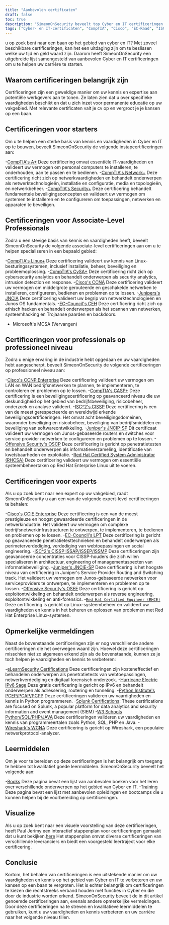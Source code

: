```yaml
---
title: "Aanbevolen certificaten"
draft: false
toc: true
description: "SimeonOnSecurity beveelt top Cyber en IT certificeringen aan voor degenen die op zoek zijn naar een baan. De lijst bevat certificeringen van CompTIA, Cisco, EC-Council, ISC2, Juniper, Microsoft en Offensive Security, met verschillende niveaus van expertise - Entry, Associate, Professional en Expert. Alle genoemde certificeringen zijn direct gerelateerd aan functies in Cyber en zullen de kandidaat veel voordeel opleveren. Bekijk de interactieve routekaart voor certificeringen voor een visuele voorstelling. Leermiddelen zoals boeken en training zijn ook beschikbaar."
tags: ["Cyber- en IT-certificaten", "CompTIA", "Cisco", "EC-Raad", "ISC2", "Juniper", "Microsoft", "Offensieve veiligheid", "starters", "Cybervaardigheden", "Beveiliging", "Linux", "CySA", "CCNA", "JNCIA", "CEH", "MCSA", "CCNP Enterprise", "CASP", "CISSP", "JNCIP-SP", "OSCP", "RHCSA", "aanbevelingen", "boeken", "training", "interactief stappenplan voor certificering"]
---
```

 u op zoek bent naar een baan op het gebied van cyber en IT? Met zoveel beschikbare certificeringen, kan het een uitdaging zijn om te beslissen welke uw tijd en geld waard zijn. Daarom heeft SimeonOnSecurity een uitgebreide lijst samengesteld van aanbevolen Cyber en IT certificeringen om u te helpen uw carrière te starten.

## Waarom certificeringen belangrijk zijn

Certificeringen zijn een geweldige manier om uw kennis en expertise aan potentiële werkgevers aan te tonen. Ze laten zien dat u over specifieke vaardigheden beschikt en dat u zich inzet voor permanente educatie op uw vakgebied. Met relevante certificaten valt je cv op en vergroot je je kansen op een baan.

## Certificeringen voor starters

Om u te helpen een sterke basis van kennis en vaardigheden in Cyber en IT op te bouwen, beveelt SimeonOnSecurity de volgende instapcertificeringen aan:

-[CompTIA's A+](https://www.comptia.org/certifications/a) Deze certificering omvat essentiële IT-vaardigheden en valideert uw vermogen om personal computers te installeren, te onderhouden, aan te passen en te bedienen.
-[CompTIA's Network+](https://www.comptia.org/certifications/network) Deze certificering richt zich op netwerkvaardigheden en behandelt onderwerpen als netwerktechnologieën, installatie en configuratie, media en topologieën, en netwerkbeheer.
-[CompTIA's Security+](https://www.comptia.org/certifications/security) Deze certificering behandelt fundamentele beveiligingsconcepten en valideert uw vermogen om systemen te installeren en te configureren om toepassingen, netwerken en apparaten te beveiligen.

## Certificeringen voor Associate-Level Professionals

Zodra u een stevige basis van kennis en vaardigheden heeft, beveelt SimeonOnSecurity de volgende associate-level certificeringen aan om u te helpen specialiseren in een bepaald gebied:

-[CompTIA's Linux+](https://www.comptia.org/certifications/linux) Deze certificering valideert uw kennis van Linux-besturingssystemen, inclusief installatie, beheer, beveiliging en probleemoplossing.
-[CompTIA's CySA+](https://www.comptia.org/certifications/cybersecurity-analyst) Deze certificering richt zich op cybersecurity analytics en behandelt onderwerpen als security analytics, intrusion detection en response.
-[Cisco's CCNA](https://www.cisco.com/c/en/us/training-events/training-certifications/certifications/associate/ccna.html) Deze certificering valideert uw vermogen om middelgrote gerouteerde en geschakelde netwerken te installeren, configureren, bedienen en problemen op te lossen.
-[Junipers's JNCIA](https://www.juniper.net/us/en/training/certification/certification-tracks/sp-routing-switching-track?tab=jnciajunos) Deze certificering valideert uw begrip van netwerktechnologieën en Junos OS fundamentals.
-[EC-Council's CEH](https://www.eccouncil.org/programs/certified-ethical-hacker-ceh/) Deze certificering richt zich op ethisch hacken en behandelt onderwerpen als het scannen van netwerken, systeemhacking en Trojaanse paarden en backdoors.
- Microsoft's MCSA (Vervangen)

## Certificeringen voor professionals op professioneel niveau

Zodra u enige ervaring in de industrie hebt opgedaan en uw vaardigheden hebt aangescherpt, beveelt SimeonOnSecurity de volgende certificeringen op professioneel niveau aan:

-[Cisco's CCNP Enterprise](https://www.cisco.com/c/en/us/training-events/training-certifications/certifications/professional/ccnp-enterprise.html) Deze certificering valideert uw vermogen om LAN en WAN bedrijfsnetwerken te plannen, te implementeren, te controleren en problemen op te lossen.
-[CompTIA's CASP+](https://www.comptia.org/certifications/comptia-advanced-security-practitioner) Deze certificering is een beveiligingscertificering op geavanceerd niveau die uw deskundigheid op het gebied van bedrijfsbeveiliging, risicobeheer, onderzoek en analyse valideert.
-[ISC^2's CISSP](https://www.isc2.org/Certifications/CISSP#) Deze certificering is een van de meest gerespecteerde en wereldwijd erkende beveiligingscertificeringen. Het omvat acht beveiligingsdomeinen, waaronder beveiliging en risicobeheer, beveiliging van bedrijfsmiddelen en beveiliging van softwareontwikkeling.
-[Juniper's JNCIP-SP](https://www.juniper.net/us/en/training/certification/certification-tracks/sp-routing-switching-track?tab=jncip-sp) Dit certificaat valideert uw vermogen om Junos-gebaseerde routers en switches voor service provider netwerken te configureren en problemen op te lossen.
-[Offensive Security's OSCP](https://www.offensive-security.com/pwk-oscp/) Deze certificering is gericht op penetratietesten en behandelt onderwerpen als informatieverzameling, identificatie van kwetsbaarheden en exploitatie.
-[Red Hat Certified System Administrator (RHCSA)](https://www.redhat.com/en/services/certification/rhcsa) Deze certificering valideert uw vermogen om essentiële systeembeheertaken op Red Hat Enterprise Linux uit te voeren.

## Certificeringen voor experts

Als u op zoek bent naar een expert op uw vakgebied, raadt SimeonOnSecurity u aan een van de volgende expert-level certificeringen te behalen:

-[Cisco's CCIE Enterprise](https://www.cisco.com/c/en/us/training-events/training-certifications/certifications/expert/ccie-enterprise-infrastructure.html) Deze certificering is een van de meest prestigieuze en hoogst gewaardeerde certificeringen in de netwerkindustrie. Het valideert uw vermogen om complexe bedrijfsnetwerkinfrastructuren te ontwerpen, te implementeren, te bedienen en problemen op te lossen.
-[EC-Council's LPT](https://www.eccouncil.org/programs/licensed-penetration-tester-lpt-master/) Deze certificering is gericht op geavanceerde penetratietesttechnieken en behandelt onderwerpen als perimeterverdediging, verdediging van webtoepassingen en social engineering.
-[ISC^2's CISSP ISSAP/ISSEP/ISSMP](https://www.isc2.org/Certifications/CISSP-Concentrations) Deze certificeringen zijn geavanceerde concentraties voor CISSP-houders die zich willen specialiseren in architectuur, engineering of managementaspecten van informatiebeveiliging.
-[Juniper's JNCIE-SP](https://www.juniper.net/us/en/training/certification/certification-tracks/sp-routing-switching-track?tab=jnciesp) Deze certificering is het hoogste niveau van certificering in Juniper's Service Provider Routing and Switching track. Het valideert uw vermogen om Junos-gebaseerde netwerken voor serviceproviders te ontwerpen, te implementeren en problemen op te lossen.
-[Offensive Security's OSEE](https://www.offensive-security.com/awe-osee/) Deze certificering is gericht op exploitontwikkeling en behandelt onderwerpen als reverse engineering, exploitontwikkeling en anti-forensics.
-[`Red Hat Certified Engineer (RHCE)`](https://www.redhat.com/en/services/certification/rhce) Deze certificering is gericht op Linux-systeembeheer en valideert uw vaardigheden en kennis in het beheren en oplossen van problemen met Red Hat Enterprise Linux-systemen.

## Opmerkelijke vermeldingen

Naast de bovenstaande certificeringen zijn er nog verschillende andere certificeringen die het overwegen waard zijn. Hoewel deze certificeringen misschien niet zo algemeen erkend zijn als de bovenstaande, kunnen ze je toch helpen je vaardigheden en kennis te verbeteren:

-[eLearnSecurity Certifications](https://elearnsecurity.com/) Deze certificeringen zijn kosteneffectief en behandelen onderwerpen als penetratietests van webtoepassingen, netwerkverdediging en digitaal forensisch onderzoek.
-[Hurricane Electric IPv6 Sage](https://ipv6.he.net/certification/) Deze gratis certificering is gericht op IPv6 en behandelt onderwerpen als adressering, routering en tunneling.
-[Python Institute's PCEP/PCAP/PCPP](https://pythoninstitute.org/certification/) Deze certificeringen valideren uw vaardigheden en kennis in Python programmeren.
-[Splunk Certifications](https://www.splunk.com/en_us/training.html): These certifications are focused on Splunk, a popular platform for data analytics and security information and event management (SIEM)
-[W3 Schools Python/SQL/PHP/JAVA](https://www.w3schools.com/CERT/default.asp) Deze certificeringen valideren uw vaardigheden en kennis van programmeertalen zoals Python, SQL, PHP en Java.
-[Wireshark's WCNA](https://www.wcnacertification.com/) Deze certificering is gericht op Wireshark, een populaire netwerkprotocol-analyzer.

## Leermiddelen

Om je voor te bereiden op deze certificeringen is het belangrijk om toegang te hebben tot kwalitatief goede leermiddelen. SimeonOnSecurity beveelt het volgende aan:

-[Books](https://simeononsecurity.ch/recommendations/books/) Deze pagina bevat een lijst van aanbevolen boeken voor het leren over verschillende onderwerpen op het gebied van Cyber en IT.
-[Training](https://simeononsecurity.ch/recommendations/learning_resources/) Deze pagina bevat een lijst met aanbevolen opleidingen en bootcamps die u kunnen helpen bij de voorbereiding op certificeringen.

## Visualize

Als u op zoek bent naar een visuele voorstelling van deze certificeringen, heeft Paul Jerimy een interactief stappenplan voor certificeringen gemaakt dat u kunt bekijken.[here](https://pauljerimy.com/security-certification-roadmap/) Het stappenplan omvat diverse certificeringen van verschillende leveranciers en biedt een voorgesteld leertraject voor elke certificering.

## Conclusie

Kortom, het behalen van certificeringen is een uitstekende manier om uw vaardigheden en kennis op het gebied van Cyber en IT te verbeteren en uw kansen op een baan te vergroten. Het is echter belangrijk om certificeringen te kiezen die rechtstreeks verband houden met functies in Cyber en die door de industrie worden erkend. SimeonOnSecurity beveelt de in dit artikel genoemde certificeringen aan, evenals andere opmerkelijke vermeldingen. Door deze certificeringen na te streven en kwalitatieve leermiddelen te gebruiken, kunt u uw vaardigheden en kennis verbeteren en uw carrière naar het volgende niveau tillen.
